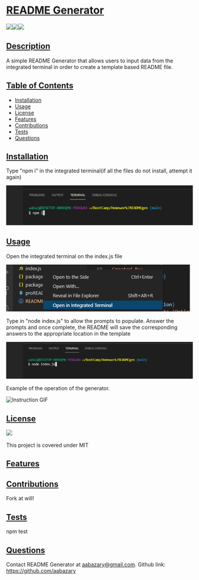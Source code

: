 # <ins>README Generator</ins>
![](https://img.shields.io/badge/HTML5-E34F26?style=for-the-badge&logo=html5&logoColor=white)![](https://img.shields.io/badge/JavaScript-323330?style=for-the-badge&logo=javascript&logoColor=F7DF1E)![](https://img.shields.io/badge/Node.js-43853D?style=for-the-badge&logo=node.js&logoColor=white)
## <ins>Description</ins>
A simple README Generator that allows users to input data from the integrated terminal in order to create a template based README file.
## <ins>Table of Contents</ins>
- [Installation](#installation)
- [Usage](#usage)
- [License](#license)
- [Features](#features)
- [Contributions](#contributions)
- [Tests](#tests)
- [Questions](#questions)

## <ins>Installation</ins>
Type "npm i" in the integrated terminal(if all the files do not install, attempt it again)

![npm I](./images/npmI.png)
## <ins>Usage</ins>
Open the integrated terminal on the index.js file

![Integrated Terminal](./images/openIntegrated.png)

Type in "node index.js" to allow the prompts to populate. Answer the prompts and once complete, the README will save the corresponding answers to the appropriate location in the template

![node](./images/nodeIndex.png)

Example of the operation of the generator.

![Instruction GIF](https://user-images.githubusercontent.com/85041715/128842356-430ea10f-59cc-48e1-87a8-f4e8b1fc41be.gif)

## <ins>License</ins>
![](https://img.shields.io/badge/License-MIT%20-blue?style=flat-square)

This project is covered under MIT
## <ins>Features</ins>
## <ins>Contributions
Fork at will!
## <ins>Tests</ins>
npm test
## <ins>Questions</ins>
Contact README Generator at aabazary@gmail.com. Github link: https://github.com/aabazary
